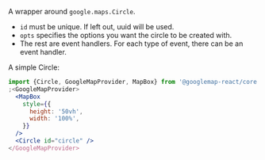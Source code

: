 A wrapper around `google.maps.Circle`.

- `id` must be unique. If left out, uuid will be used.
- `opts` specifies the options you want the circle to be created with.
- The rest are event handlers. For each type of event, there can be an event
  handler.

A simple Circle:

```jsx
import {Circle, GoogleMapProvider, MapBox} from '@googlemap-react/core'
;<GoogleMapProvider>
  <MapBox
    style={{
      height: '50vh',
      width: '100%',
    }}
  />
  <Circle id="circle" />
</GoogleMapProvider>
```
